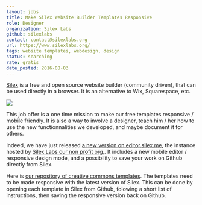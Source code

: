 ```yaml
---
layout: jobs
title: Make Silex Website Builder Templates Responsive
role: Designer
organization: Silex Labs
github: silexlabs
contact: contact@silexlabs.org
url: https://www.silexlabs.org/
tags: website templates, webdesign, design
status: searching
rate: gratis
date_posted: 2016-08-03
---
```

[Silex](http://www.silex.me/) is a free and open source website builder (community driven), that can be used directly in a browser. It is an alternative to Wix, Squarespace, etc.

![](https://www.silex.me/assets/silex-screenshot.png)

This job offer is a one time mission to make our free templates responsive / mobile friendly. It is also a way to involve a designer, teach him / her how to use the new functionnalities we developed, and maybe document it for others.

Indeed, we have just released [a new version on editor.silex.me](http://editor.silex.me), the instance hosted by [Silex Labs our non profit org.](https://www.silexlabs.org/). It includes a new mobile editor / responsive design mode, and a possibility to save your work on Github directly from Silex.

Here is [our repository of creative commons templates](http://templates.silex.me/). The templates need to be made responsive with the latest version of Silex. This can be done by opening each template in Silex from Github, folowing a short list of instructions, then saving the responsive version back on Github.
